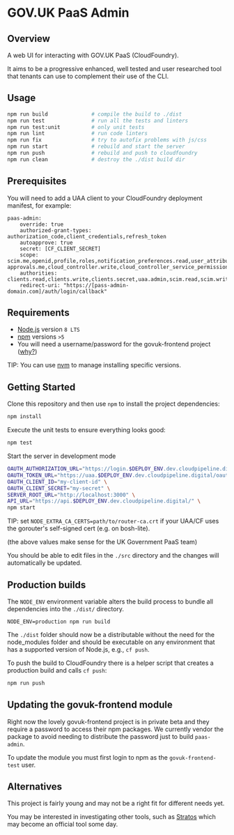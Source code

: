 # GOV.UK PaaS Admin

## Overview

A web UI for interacting with GOV.UK PaaS (CloudFoundry).

It aims to be a progressive enhanced, well tested and user researched tool that
tenants can use to complement their use of the CLI.

## Usage

```sh
npm run build              # compile the build to ./dist
npm run test               # run all the tests and linters
npm run test:unit          # only unit tests
npm run lint               # run code linters
npm run fix                # try to autofix problems with js/css
npm run start              # rebuild and start the server
npm run push               # rebuild and push to cloudfoundry
npm run clean              # destroy the ./dist build dir
```

## Prerequisites

You will need to add a UAA client to your CloudFoundry deployment manifest, for example:

```
paas-admin:
	override: true
	authorized-grant-types: authorization_code,client_credentials,refresh_token
	autoapprove: true
	secret: [CF_CLIENT_SECRET]
	scope: scim.me,openid,profile,roles,notification_preferences.read,user_attributes,uaa.user,notification_preferences.write,cloud_controller.read,password.write approvals.me,cloud_controller.write,cloud_controller_service_permissions.read,oauth.approvals
	authorities: clients.read,clients.write,clients.secret,uaa.admin,scim.read,scim.write,password.write,zone.admin
	redirect-uri: "https://[pass-admin-domain.com]/auth/login/callback"
```

## Requirements

* [Node.js](https://nodejs.org/en/) version `8 LTS`
* [npm](https://www.npmjs.com/) versions `>5`
* You will need a username/password for the govuk-frontend project ([why?](#updating-the-govuk-frontend-module))

TIP: You can use [nvm](https://github.com/creationix/nvm) to manage installing
specific versions.

## Getting Started

Clone this repository and then use `npm` to install the project dependencies:

```sh
npm install
```

Execute the unit tests to ensure everything looks good:

```sh
npm test
```

Start the server in development mode

```sh
OAUTH_AUTHORIZATION_URL="https://login.$DEPLOY_ENV.dev.cloudpipeline.digital/oauth/authorize" \
OAUTH_TOKEN_URL="https://uaa.$DEPLOY_ENV.dev.cloudpipeline.digital/oauth/token" \
OAUTH_CLIENT_ID="my-client-id" \
OAUTH_CLIENT_SECRET="my-secret" \
SERVER_ROOT_URL="http://localhost:3000" \
API_URL="https://api.$DEPLOY_ENV.dev.cloudpipeline.digital/" \
npm start
```

TIP: set `NODE_EXTRA_CA_CERTS=path/to/router-ca.crt` if your UAA/CF uses the
gorouter's self-signed cert (e.g. on bosh-lite).

(the above values make sense for the UK Government PaaS team)

You should be able to edit files in the `./src` directory and the changes will
automatically be updated.

## Production builds

The `NODE_ENV` environment variable alters the build process to bundle all
dependencies into the `./dist/` directory.

```
NODE_ENV=production npm run build
```

The `./dist` folder should now be a distributable without the need for the
node_modules folder and should be executable on any environment that has a
supported version of Node.js, e.g., `cf push`.

To push the build to CloudFoundry there is a helper script that creates a
production build and calls `cf push`:

```sh
npm run push
```

## Updating the govuk-frontend module

Right now the lovely govuk-frontend project is in private beta and they require
a password to access their npm packages. We currently vendor the package to
avoid needing to distribute the password just to build `paas-admin`.

To update the module you must first login to npm as the `govuk-frontend-test`
user.

## Alternatives

This project is fairly young and may not be a right fit for different needs yet.

You may be interested in investigating other tools, such as
[Stratos](https://github.com/cloudfoundry-incubator/stratos) which may become
an official tool some day.

